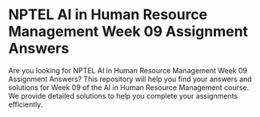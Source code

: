 # NPTEL AI in Human Resource Management Week 09 Assignment Answers

Are you looking for NPTEL AI in Human Resource Management Week 09 Assignment Answers? This repository will help you find your answers and solutions for Week 09 of the AI in Human Resource Management course. We provide detailed solutions to help you complete your assignments efficiently.